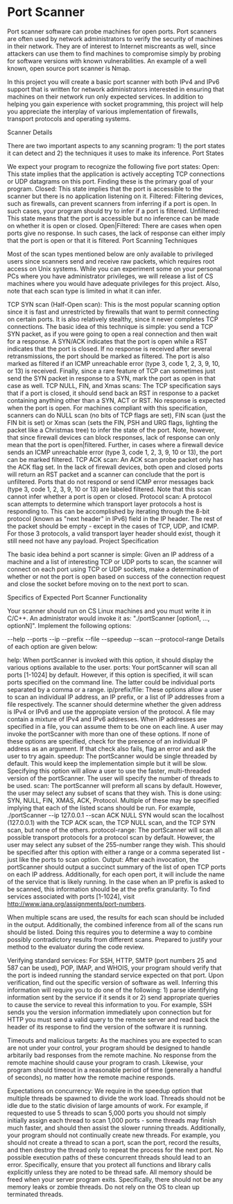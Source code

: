 Port Scanner
===========

Port scanner software can probe machines for open ports. Port scanners are often used by network administrators to verify the security of machines in their network. They are of interest to Internet miscreants as well, since attackers can use them to find machines to compromise simply by probing for software versions with known vulnerabilities. An example of a well known, open source port scanner is Nmap.

In this project you will create a basic port scanner with both IPv4 and IPv6 support that is written for network administrators interested in ensuring that machines on their network run only expected services. In addition to helping you gain experience with socket programming, this project will help you appreciate the interplay of various implementation of firewalls, transport protocols and operating systems.

Scanner Details

There are two important aspects to any scanning program: 1) the port states it can detect and 2) the techniques it uses to make its inference.
Port States

We expect your program to recognize the following five port states:
Open: This state implies that the application is actively accepting TCP connections or UDP datagrams on this port. Finding these is the primary goal of your program.
Closed: This state implies that the port is accessible to the scanner but there is no application listening on it.
Filtered: Filtering devices, such as firewalls, can prevent scanners from inferring if a port is open. In such cases, your program should try to infer if a port is filtered.
Unfiltered: This state means that the port is accessible but no inference can be made on whether it is open or closed.
Open|Filtered: There are cases when open ports give no response. In such cases, the lack of response can either imply that the port is open or that it is filtered.
Port Scanning Techniques

Most of the scan types mentioned below are only available to privileged users since scanners send and receive raw packets, which requires root access on Unix systems. While you can experiment some on your personal PCs where you have administrator privileges, we will release a list of CS machines where you would have adequate privileges for this project. Also, note that each scan type is limited in what it can infer.

TCP SYN scan (Half-Open scan): This is the most popular scanning option since it is fast and unrestricted by firewalls that want to permit connecting on certain ports. It is also relatively stealthy, since it never completes TCP connections. The basic idea of this technique is simple: you send a TCP SYN packet, as if you were going to open a real connection and then wait for a response. A SYN/ACK indicates that the port is open while a RST indicates that the port is closed. If no response is received after several retransmissions, the port should be marked as filtered. The port is also marked as filtered if an ICMP unreachable error (type 3, code 1, 2, 3, 9, 10, or 13) is received. Finally, since a rare feature of TCP can sometimes just send the SYN packet in response to a SYN, mark the port as open in that case as well.
TCP NULL, FIN, and Xmas scans: The TCP specification says that if a port is closed, it should send back an RST in response to a packet containing anything other than a SYN, ACT or RST. No response is expected when the port is open. For machines compliant with this specification, scanners can do NULL scan (no bits of TCP flags are set), FIN scan (just the FIN bit is set) or Xmas scan (sets the FIN, PSH and URG flags, lighting the packet like a Christmas tree) to infer the state of the port. Note, however, that since firewall devices can block responses, lack of response can only mean that the port is open|filtered. Further, in cases where a firewall device sends an ICMP unreachable error (type 3, code 1, 2, 3, 9, 10 or 13), the port can be marked filtered.
TCP ACK scan: An ACK scan probe packet only has the ACK flag set. In the lack of firewall devices, both open and closed ports will return an RST packet and a scanner can conclude that the port is unfiltered. Ports that do not respond or send ICMP error messages back (type 3, code 1, 2, 3, 9, 10 or 13) are labeled filtered. Note that this scan cannot infer whether a port is open or closed.
Protocol scan: A protocol scan attempts to determine which transport layer protocols a host is responding to. This can be accomplished by iterating through the 8-bit protocol (known as "next header" in IPv6) field in the IP header. The rest of the packet should be empty - except in the cases of TCP, UDP, and ICMP. For those 3 protocols, a valid transport layer header should exist, though it still need not have any payload.
Project Specification

The basic idea behind a port scanner is simple: Given an IP address of a machine and a list of interesting TCP or UDP ports to scan, the scanner will connect on each port using TCP or UDP sockets, make a determination of whether or not the port is open based on success of the connection request and close the socket before moving on to the next port to scan.

Specifics of Expected Port Scanner Functionality

Your scanner should run on CS Linux machines and you must write it in C/C++. An administrator would invoke it as: "./portScanner [option1, ..., optionN]". Implement the following options:

--help <display invocation options>
--ports <ports to scan>
--ip <IP address to scan>
--prefix <IP prefix to scan>
--file <file name containing IP addresses to scan>
--speedup <parallel threads to use>
--scan <one or more scans>
--protocol-range <transport layer protocols to scan>
Details of each option are given below:

help: When portScanner is invoked with this option, it should display the various options available to the user.
ports: Your portScanner will scan all ports [1-1024] by default. However, if this option is specified, it will scan ports specified on the command line. The latter could be individual ports separated by a comma or a range.
ip/prefix/file: These options allow a user to scan an individual IP address, an IP prefix, or a list of IP addresses from a file respectively. The scanner should determine whether the given address is IPv4 or IPv6 and use the appropiate version of the protocol. A file may contain a mixture of IPv4 and IPv6 addresses. When IP addresses are specified in a file, you can assume them to be one on each line. A user may invoke the portScanner with more than one of these options. If none of these options are specified, check for the presence of an individual IP address as an argument. If that check also fails, flag an error and ask the user to try again.
speedup: The portScanner would be single threaded by default. This would keep the implementation simple but it will be slow. Specifying this option will allow a user to use the faster, multi-threaded version of the portScanner. The user will specify the number of threads to be used.
scan: The portScanner will preform all scans by default. However, the user may select any subset of scans that they wish. This is done using: SYN, NULL, FIN, XMAS, ACK, Protocol. Multiple of these may be specified implying that each of the listed scans should be run. For example, ./portScanner --ip 127.0.0.1 --scan ACK NULL SYN would scan the localhost (127.0.0.1) with the TCP ACK scan, the TCP NULL scan, and the TCP SYN scan, but none of the others.
protocol-range: The portScanner will scan all possible transport protocols for a protocol scan by default. However, the user may select any subset of the 255-number range they wish. This should be specified after this option with either a range or a comma seperated list - just like the ports to scan option. 
Output: After each invocation, the portScanner should output a succinct summary of the list of open TCP ports on each IP address. Additionally, for each open port, it will include the name of the service that is likely running. In the case when an IP prefix is asked to be scanned, this information should be at the prefix granularity. To find services associated with ports [1-1024], visit http://www.iana.org/assignments/port-numbers.

When multiple scans are used, the results for each scan should be included in the output. Additionally, the combined inference from all of the scans run should be listed. Doing this requires you to determine a way to combine possibly contradictory results from different scans. Prepared to justify your method to the evaluator during the code review.

Verifying standard services: For SSH, HTTP, SMTP (port numbers 25 and 587 can be used), POP, IMAP, and WHOIS, your program should verify that the port is indeed running the standard service expected on that port. Upon verification, find out the specific version of software as well. Inferring this information will require you to do one of the following: 1) parse identifying information sent by the service if it sends it or 2) send appropriate queries to cause the service to reveal this information to you. For example, SSH sends you the version information immediately upon connection but for HTTP you must send a valid query to the remote server and read back the header of its response to find the version of the software it is running.

Timeouts and malicious targets: As the machines you are expected to scan are not under your control, your program should be designed to handle arbitarily bad responses from the remote machine. No response from the remote machine should cause your program to crash. Likewise, your program should timeout in a reasonable period of time (generally a handful of seconds), no matter how the remote machine responds.

Expectations on concurrency: We require in the speedup option that multiple threads be spawned to divide the work load. Threads should not be idle due to the static division of large amounts of work. For example, if requested to use 5 threads to scan 5,000 ports you should not simply initially assign each thread to scan 1,000 ports - some threads may finish much faster, and should then assist the slower running threads. Additionally, your program should not continually create new threads. For example, you should not create a thread to scan a port, scan the port, record the results, and then destroy the thread only to repeat the process for the next port. No possible execution paths of these concurrent threads should lead to an error. Specifically, ensure that you protect all functions and library calls explicitly unless they are noted to be thread safe. All memory should be freed when your server program exits. Specifically, there should not be any memory leaks or zombie threads. Do not rely on the OS to clean up terminated threads.
